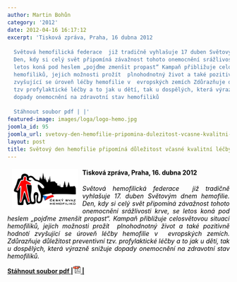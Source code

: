 ```yaml
---
author: Martin Bohůn
category: '2012'
date: 2012-04-16 16:17:12
excerpt: 'Tisková zpráva, Praha, 16 dubna 2012

  Světová hemofilická federace  již tradičně vyhlašuje 17 duben Světovým dnem hemofilie
  Den, kdy si celý svět připomíná závažnost tohoto onemocnění srážlivosti krve, se
  letos koná pod heslem „pojďme zmenšit propast“ Kampaň přibližuje celosvětovou situaci
  hemofiliků, jejich možnosti prožít  plnohodnotný život a také pozitivně hodnotí
  zvyšující se úroveň léčby hemofilie v  evropských zemích Zdůrazňuje důležitost preventivní
  tzv profylaktické léčby a to jak u dětí, tak u dospělých, která výrazně snižuje
  dopady onemocnění na zdravotní stav hemofiliků

  Stáhnout soubor pdf | |'
featured-image: images/loga/logo-hemo.jpg
joomla_id: 95
joomla_url: svetovy-den-hemofilie-pripomina-dulezitost-vcasne-kvalitni-lecby
layout: post
title: Světový den hemofilie připomíná důležitost včasné kvalitní léčby
---
```


<h4><strong><img src="images/loga/logo-hemo.jpg" border="0" width="150" height="90" style="float: left; margin-left: 10px; margin-right: 10px;" /></strong><span style="color: #000000;">Tisková zpráva, Praha, 16. dubna 2012</span></h4>
<p style="text-align: justify;"><em><span style="color: #000000;">Světová hemofilická federace  již tradičně vyhlašuje 17. duben Světovým dnem hemofilie. Den, kdy si celý svět připomíná závažnost tohoto onemocnění srážlivosti krve, se letos koná pod heslem „pojďme zmenšit propast“. Kampaň přibližuje celosvětovou situaci hemofiliků, jejich možnosti prožít  plnohodnotný život a také pozitivně hodnotí zvyšující se úroveň léčby hemofilie v  evropských zemích. Zdůrazňuje důležitost preventivní tzv. profylaktické léčby a to jak u dětí, tak u dospělých, která výrazně snižuje dopady onemocnění na zdravotní stav hemofiliků.</span></em></p>
<p><strong><a href="images/dokumenty-pdf-doc/tiskova_zprava_16_4_2012.pdf" target="_blank" title="Tisková zpráva 16.dubna 2012">Stáhnout soubor pdf |<img src="images/Ikony/ikona_pdf.jpg" border="0" width="17" height="17" /> |</a></strong></p>
